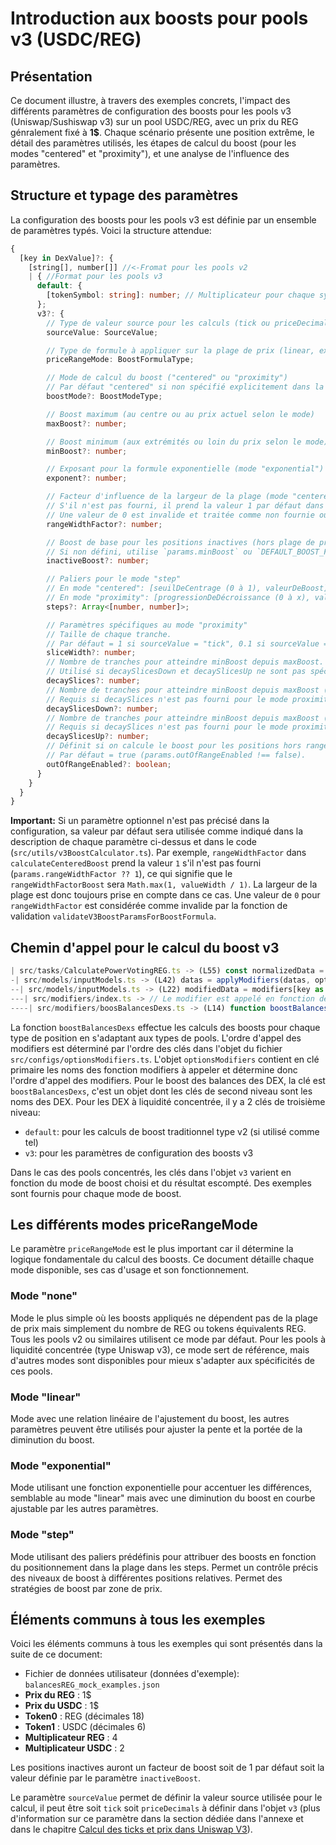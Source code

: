 # Introduction aux boosts pour pools v3 (USDC/REG)

## Présentation

Ce document illustre, à travers des exemples concrets, l'impact des différents paramètres de configuration des boosts pour les pools v3 (Uniswap/Sushiswap v3) sur un pool USDC/REG, avec un prix du REG génralement fixé à **1$**. Chaque scénario présente une position extrême, le détail des paramètres utilisés, les étapes de calcul du boost (pour les modes "centered" et "proximity"), et une analyse de l'influence des paramètres.

## Structure et typage des paramètres

La configuration des boosts pour les pools v3 est définie par un ensemble de paramètres typés. Voici la structure attendue:

```typescript
{
  [key in DexValue]?: {
    [string[], number[]] //<-Fromat pour les pools v2
    | { //Format pour les pools v3
      default: {
        [tokenSymbol: string]: number; // Multiplicateur pour chaque symbole de token
      };
      v3?: {
        // Type de valeur source pour les calculs (tick ou priceDecimals)
        sourceValue: SourceValue;

        // Type de formule à appliquer sur la plage de prix (linear, exponential, step, none)
        priceRangeMode: BoostFormulaType;

        // Mode de calcul du boost ("centered" ou "proximity")
        // Par défaut "centered" si non spécifié explicitement dans la logique d'appel (voir calculateV3Boost)
        boostMode?: BoostModeType;

        // Boost maximum (au centre ou au prix actuel selon le mode)
        maxBoost?: number;

        // Boost minimum (aux extrémités ou loin du prix selon le mode)
        minBoost?: number;

        // Exposant pour la formule exponentielle (mode "exponential")
        exponent?: number;

        // Facteur d'influence de la largeur de la plage (mode "centered")
        // S'il n'est pas fourni, il prend la valeur 1 par défaut dans les calculs (params.rangeWidthFactor ?? 1).
        // Une valeur de 0 est invalide et traitée comme non fournie ou provoque une erreur selon la validation.
        rangeWidthFactor?: number;

        // Boost de base pour les positions inactives (hors plage de prix, mode "centered")
        // Si non défini, utilise `params.minBoost` ou `DEFAULT_BOOST_FACTOR` (1) par défaut.
        inactiveBoost?: number;

        // Paliers pour le mode "step"
        // En mode "centered": [seuilDeCentrage (0 à 1), valeurDeBoost]
        // En mode "proximity": [progressionDeDécroissance (0 à x), valeurDeBoost]
        steps?: Array<[number, number]>;

        // Paramètres spécifiques au mode "proximity"
        // Taille de chaque tranche.
        // Par défaut = 1 si sourceValue = "tick", 0.1 si sourceValue = "priceDecimals".
        sliceWidth?: number;
        // Nombre de tranches pour atteindre minBoost depuis maxBoost.
        // Utilisé si decaySlicesDown et decaySlicesUp ne sont pas spécifiés.
        decaySlices?: number;
        // Nombre de tranches pour atteindre minBoost depuis maxBoost (du prix vers le bas).
        // Requis si decaySlices n'est pas fourni pour le mode proximity avec linear/exponential.
        decaySlicesDown?: number;
        // Nombre de tranches pour atteindre minBoost depuis maxBoost (du prix vers le haut).
        // Requis si decaySlices n'est pas fourni pour le mode proximity avec linear/exponential.
        decaySlicesUp?: number;
        // Définit si on calcule le boost pour les positions hors range (mode "proximity").
        // Par défaut = true (params.outOfRangeEnabled !== false).
        outOfRangeEnabled?: boolean;
      }
    }
  }
}
```

**Important:** Si un paramètre optionnel n'est pas précisé dans la configuration, sa valeur par défaut sera utilisée comme indiqué dans la description de chaque paramètre ci-dessus et dans le code (`src/utils/v3BoostCalculator.ts`). Par exemple, `rangeWidthFactor` dans `calculateCenteredBoost` prend la valeur `1` s'il n'est pas fourni (`params.rangeWidthFactor ?? 1`), ce qui signifie que le `rangeWidthFactorBoost` sera `Math.max(1, valueWidth / 1)`. La largeur de la plage est donc toujours prise en compte dans ce cas. Une valeur de `0` pour `rangeWidthFactor` est considérée comme invalide par la fonction de validation `validateV3BoostParamsForBoostFormula`.

## Chemin d'appel pour le calcul du boost v3

```typescript
| src/tasks/CalculatePowerVotingREG.ts -> (L55) const normalizedData = selectedModel.normalize(jsonData, optionsModifiers);
-| src/models/inputModels.ts -> (L42) datas = applyModifiers(datas, options);
--| src/models/inputModels.ts -> (L22) modifiedData = modifiers[key as keyof typeof modifiers](modifiedData, value);
---| src/modifiers/index.ts -> // Le modifier est appelé en fonction de la clé passée à l'étape précédente
----| src/modifiers/boosBalancesDexs.ts -> (L14) function boostBalancesDexs(data: SourceBalancesREG[], options: NormalizeOptions["boostBalancesDexs"]): SourceBalancesREG[]
```

La fonction `boostBalancesDexs` effectue les calculs des boosts pour chaque type de position en s'adaptant aux types de pools.
L'ordre d'appel des modifiers est déterminé par l'ordre des clés dans l'objet du fichier `src/configs/optionsModifiers.ts`.
L'objet `optionsModifiers` contient en clé primaire les noms des fonction modifiers à appeler et détermine donc l'ordre d'appel des modifiers. Pour le boost des balances des DEX, la clé est `boostBalancesDexs`, c'est un objet dont les clés de second niveau sont les noms des DEX.
Pour les DEX à liquidité concentrée, il y a 2 clés de troisième niveau:

- `default`: pour les calculs de boost traditionnel type v2 (si utilisé comme tel)
- `v3`: pour les paramètres de configuration des boosts v3

Dans le cas des pools concentrés, les clés dans l'objet `v3` varient en fonction du mode de boost choisi et du résultat escompté.
Des exemples sont fournis pour chaque mode de boost.

## Les différents modes priceRangeMode

Le paramètre `priceRangeMode` est le plus important car il détermine la logique fondamentale du calcul des boosts. Ce document détaille chaque mode disponible, ses cas d'usage et son fonctionnement.

### Mode "none"

Mode le plus simple où les boosts appliqués ne dépendent pas de la plage de prix mais simplement du nombre de REG ou tokens équivalents REG. Tous les pools v2 ou similaires utilisent ce mode par défaut. Pour les pools à liquidité concentrée (type Uniswap v3), ce mode sert de référence, mais d'autres modes sont disponibles pour mieux s'adapter aux spécificités de ces pools.

### Mode "linear"

Mode avec une relation linéaire de l'ajustement du boost, les autres paramètres peuvent être utilisés pour ajuster la pente et la portée de la diminution du boost.

### Mode "exponential"

Mode utilisant une fonction exponentielle pour accentuer les différences, semblable au mode "linear" mais avec une diminution du boost en courbe ajustable par les autres paramètres.

### Mode "step"

Mode utilisant des paliers prédéfinis pour attribuer des boosts en fonction du positionnement dans la plage dans les steps. Permet un contrôle précis des niveaux de boost à différentes positions relatives. Permet des stratégies de boost par zone de prix.

## Éléments communs à tous les exemples

Voici les éléments communs à tous les exemples qui sont présentés dans la suite de ce document:

- Fichier de données utilisateur (données d'exemple): `balancesREG_mock_examples.json`
- **Prix du REG** : 1$
- **Prix du USDC** : 1$
- **Token0** : REG (décimales 18)
- **Token1** : USDC (décimales 6)
- **Multiplicateur REG** : 4
- **Multiplicateur USDC** : 2

Les positions inactives auront un facteur de boost soit de 1 par défaut soit la valeur définie par le paramètre `inactiveBoost`.

Le paramètre `sourceValue` permet de définir la valeur source utilisée pour le calcul, il peut être soit `tick` soit `priceDecimals` à définir dans l'objet `v3` (plus d'information sur ce paramètre dans la section dédiée dans l'annexe et dans le chapitre [Calcul des ticks et prix dans Uniswap V3](./08-ticks-et-prix.md)).
